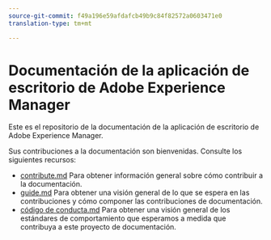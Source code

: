 ```yaml
---
source-git-commit: f49a196e59afdafcb49b9c84f82572a0603471e0
translation-type: tm+mt

---
```

# Documentación de la aplicación de escritorio de Adobe Experience Manager

Este es el repositorio de la documentación de la aplicación de escritorio de Adobe Experience Manager.

Sus contribuciones a la documentación son bienvenidas. Consulte los siguientes recursos:

* [contribute.md](contributing.md) Para obtener información general sobre cómo contribuir a la documentación.
* [guide.md](guidelines.md) Para obtener una visión general de lo que se espera en las contribuciones y cómo componer las contribuciones de documentación.
* [código de conducta.md](code-of-conduct.md) Para obtener una visión general de los estándares de comportamiento que esperamos a medida que contribuya a este proyecto de documentación.
